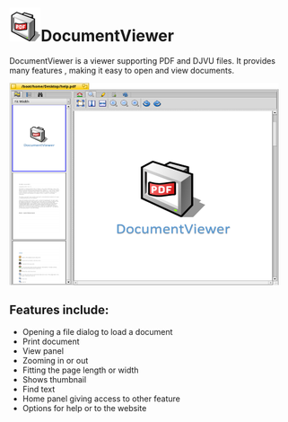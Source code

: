 ![DocumentViewer icon](DocumentViewer_icon.png)DocumentViewer
=

DocumentViewer is a viewer supporting PDF and DJVU files. 
It provides many features , making it easy to open and view documents.<br>

<img src="DocumentViewerScreenshot.png" height="360" width="480">
 
## Features include:
  * Opening a file dialog to load a document
  * Print document
  * View panel
  * Zooming in or out
  * Fitting the page length or width
  * Shows thumbnail
  * Find text
  * Home panel giving access to other feature
  * Options for help or to the website

